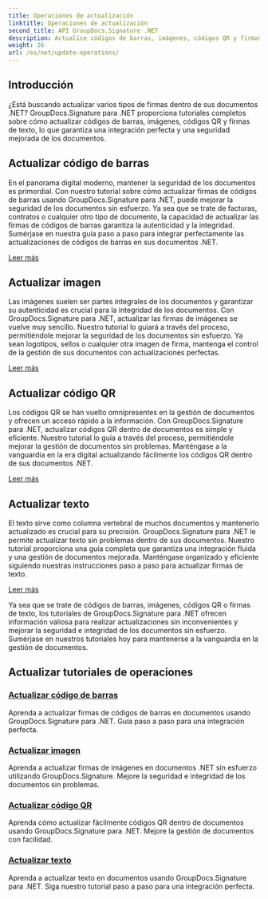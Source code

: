```yaml
---
title: Operaciones de actualización
linktitle: Operaciones de actualización
second_title: API GroupDocs.Signature .NET
description: Actualice códigos de barras, imágenes, códigos QR y firmas de texto en documentos .NET con los tutoriales de GroupDocs.Signature para .NET. Mejore la seguridad y la gestión de los documentos.
weight: 26
url: /es/net/update-operations/
---
```

## Introducción

¿Está buscando actualizar varios tipos de firmas dentro de sus documentos .NET? GroupDocs.Signature para .NET proporciona tutoriales completos sobre cómo actualizar códigos de barras, imágenes, códigos QR y firmas de texto, lo que garantiza una integración perfecta y una seguridad mejorada de los documentos.

## Actualizar código de barras
En el panorama digital moderno, mantener la seguridad de los documentos es primordial. Con nuestro tutorial sobre cómo actualizar firmas de códigos de barras usando GroupDocs.Signature para .NET, puede mejorar la seguridad de los documentos sin esfuerzo. Ya sea que se trate de facturas, contratos o cualquier otro tipo de documento, la capacidad de actualizar las firmas de códigos de barras garantiza la autenticidad y la integridad. Sumérjase en nuestra guía paso a paso para integrar perfectamente las actualizaciones de códigos de barras en sus documentos .NET.

[Leer más](./update-barcode/)

## Actualizar imagen
Las imágenes suelen ser partes integrales de los documentos y garantizar su autenticidad es crucial para la integridad de los documentos. Con GroupDocs.Signature para .NET, actualizar las firmas de imágenes se vuelve muy sencillo. Nuestro tutorial lo guiará a través del proceso, permitiéndole mejorar la seguridad de los documentos sin esfuerzo. Ya sean logotipos, sellos o cualquier otra imagen de firma, mantenga el control de la gestión de sus documentos con actualizaciones perfectas.

[Leer más](./update-image/)

## Actualizar código QR
Los códigos QR se han vuelto omnipresentes en la gestión de documentos y ofrecen un acceso rápido a la información. Con GroupDocs.Signature para .NET, actualizar códigos QR dentro de documentos es simple y eficiente. Nuestro tutorial lo guía a través del proceso, permitiéndole mejorar la gestión de documentos sin problemas. Manténgase a la vanguardia en la era digital actualizando fácilmente los códigos QR dentro de sus documentos .NET.

[Leer más](./update-qr-code/)

## Actualizar texto
El texto sirve como columna vertebral de muchos documentos y mantenerlo actualizado es crucial para su precisión. GroupDocs.Signature para .NET le permite actualizar texto sin problemas dentro de sus documentos. Nuestro tutorial proporciona una guía completa que garantiza una integración fluida y una gestión de documentos mejorada. Manténgase organizado y eficiente siguiendo nuestras instrucciones paso a paso para actualizar firmas de texto.

[Leer más](./update-text/)

Ya sea que se trate de códigos de barras, imágenes, códigos QR o firmas de texto, los tutoriales de GroupDocs.Signature para .NET ofrecen información valiosa para realizar actualizaciones sin inconvenientes y mejorar la seguridad e integridad de los documentos sin esfuerzo. Sumérjase en nuestros tutoriales hoy para mantenerse a la vanguardia en la gestión de documentos.
## Actualizar tutoriales de operaciones
### [Actualizar código de barras](./update-barcode/)
Aprenda a actualizar firmas de códigos de barras en documentos usando GroupDocs.Signature para .NET. Guía paso a paso para una integración perfecta.
### [Actualizar imagen](./update-image/)
Aprenda a actualizar firmas de imágenes en documentos .NET sin esfuerzo utilizando GroupDocs.Signature. Mejore la seguridad e integridad de los documentos sin problemas.
### [Actualizar código QR](./update-qr-code/)
Aprenda cómo actualizar fácilmente códigos QR dentro de documentos usando GroupDocs.Signature para .NET. Mejore la gestión de documentos con facilidad.
### [Actualizar texto](./update-text/)
Aprenda a actualizar texto en documentos usando GroupDocs.Signature para .NET. Siga nuestro tutorial paso a paso para una integración perfecta.